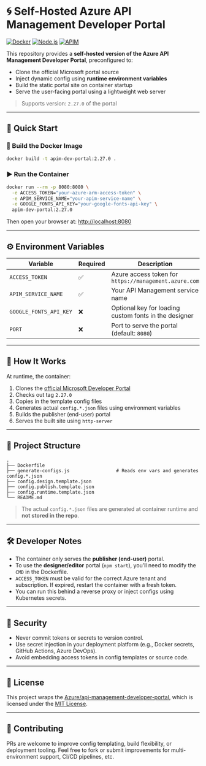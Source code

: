 # 🌀 Self-Hosted Azure API Management Developer Portal

[![Docker](https://img.shields.io/badge/containerized-Docker-blue)](https://www.docker.com/)
[![Node.js](https://img.shields.io/badge/node-20.x-brightgreen)](https://nodejs.org/)
[![APIM](https://img.shields.io/badge/azure-apim-blue)](https://azure.microsoft.com/en-us/products/api-management/)

This repository provides a **self-hosted version of the Azure API Management Developer Portal**, preconfigured to:

- Clone the official Microsoft portal source
- Inject dynamic config using **runtime environment variables**
- Build the static portal site on container startup
- Serve the user-facing portal using a lightweight web server

> Supports version: `2.27.0` of the portal

---

## 🚀 Quick Start

### 🔧 Build the Docker Image

```bash
docker build -t apim-dev-portal:2.27.0 .
```

### ▶️ Run the Container

```bash
docker run --rm -p 8080:8080 \
  -e ACCESS_TOKEN="your-azure-arm-access-token" \
  -e APIM_SERVICE_NAME="your-apim-service-name" \
  -e GOOGLE_FONTS_API_KEY="your-google-fonts-api-key" \
  apim-dev-portal:2.27.0
```

Then open your browser at: [http://localhost:8080](http://localhost:8080)

---

## ⚙️ Environment Variables

| Variable                | Required | Description |
|-------------------------|----------|-------------|
| `ACCESS_TOKEN`          | ✅       | Azure access token for `https://management.azure.com` |
| `APIM_SERVICE_NAME`     | ✅       | Your API Management service name |
| `GOOGLE_FONTS_API_KEY`  | ❌       | Optional key for loading custom fonts in the designer |
| `PORT`                  | ❌       | Port to serve the portal (default: `8080`) |

---

## 🧱 How It Works

At runtime, the container:

1. Clones the [official Microsoft Developer Portal](https://github.com/Azure/api-management-developer-portal)
2. Checks out tag `2.27.0`
3. Copies in the template config files
4. Generates actual `config.*.json` files using environment variables
5. Builds the publisher (end-user) portal
6. Serves the built site using `http-server`

---

## 📁 Project Structure

```
.
├── Dockerfile
├── generate-configs.js                 # Reads env vars and generates config.*.json
├── config.design.template.json
├── config.publish.template.json
├── config.runtime.template.json
└── README.md
```

> The actual `config.*.json` files are generated at container runtime and **not stored in the repo**.

---

## 🛠 Developer Notes

- The container only serves the **publisher (end-user)** portal.
- To use the **designer/editor** portal (`npm start`), you’ll need to modify the `CMD` in the Dockerfile.
- `ACCESS_TOKEN` must be valid for the correct Azure tenant and subscription. If expired, restart the container with a fresh token.
- You can run this behind a reverse proxy or inject configs using Kubernetes secrets.

---

## 🔐 Security

- Never commit tokens or secrets to version control.
- Use secret injection in your deployment platform (e.g., Docker secrets, GitHub Actions, Azure DevOps).
- Avoid embedding access tokens in config templates or source code.

---

## 📄 License

This project wraps the [Azure/api-management-developer-portal](https://github.com/Azure/api-management-developer-portal), which is licensed under the [MIT License](https://github.com/Azure/api-management-developer-portal/blob/master/LICENSE).

---

## 🤝 Contributing

PRs are welcome to improve config templating, build flexibility, or deployment tooling. Feel free to fork or submit improvements for multi-environment support, CI/CD pipelines, etc.
